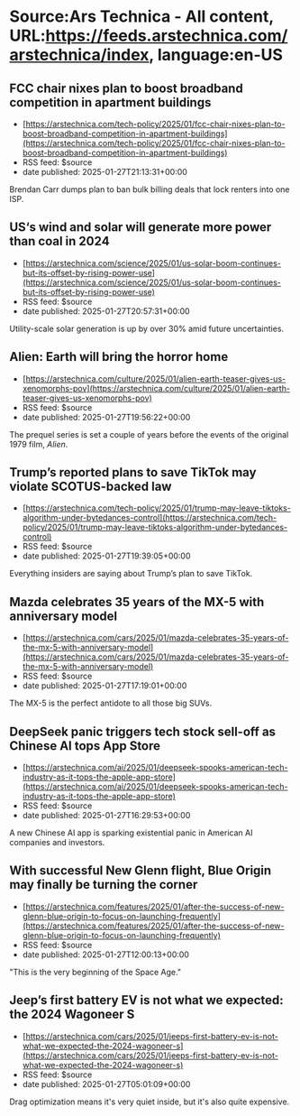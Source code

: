 # Source:Ars Technica - All content, URL:https://feeds.arstechnica.com/arstechnica/index, language:en-US

## FCC chair nixes plan to boost broadband competition in apartment buildings
 - [https://arstechnica.com/tech-policy/2025/01/fcc-chair-nixes-plan-to-boost-broadband-competition-in-apartment-buildings](https://arstechnica.com/tech-policy/2025/01/fcc-chair-nixes-plan-to-boost-broadband-competition-in-apartment-buildings)
 - RSS feed: $source
 - date published: 2025-01-27T21:13:31+00:00

Brendan Carr dumps plan to ban bulk billing deals that lock renters into one ISP.

## US‘s wind and solar will generate more power than coal in 2024
 - [https://arstechnica.com/science/2025/01/us-solar-boom-continues-but-its-offset-by-rising-power-use](https://arstechnica.com/science/2025/01/us-solar-boom-continues-but-its-offset-by-rising-power-use)
 - RSS feed: $source
 - date published: 2025-01-27T20:57:31+00:00

Utility-scale solar generation is up by over 30% amid future uncertainties.

## Alien: Earth will bring the horror home
 - [https://arstechnica.com/culture/2025/01/alien-earth-teaser-gives-us-xenomorphs-pov](https://arstechnica.com/culture/2025/01/alien-earth-teaser-gives-us-xenomorphs-pov)
 - RSS feed: $source
 - date published: 2025-01-27T19:56:22+00:00

The prequel series is set a couple of years before the events of the original 1979 film, <em>Alien</em>.

## Trump’s reported plans to save TikTok may violate SCOTUS-backed law
 - [https://arstechnica.com/tech-policy/2025/01/trump-may-leave-tiktoks-algorithm-under-bytedances-control](https://arstechnica.com/tech-policy/2025/01/trump-may-leave-tiktoks-algorithm-under-bytedances-control)
 - RSS feed: $source
 - date published: 2025-01-27T19:39:05+00:00

Everything insiders are saying about Trump’s plan to save TikTok.

## Mazda celebrates 35 years of the MX-5 with anniversary model
 - [https://arstechnica.com/cars/2025/01/mazda-celebrates-35-years-of-the-mx-5-with-anniversary-model](https://arstechnica.com/cars/2025/01/mazda-celebrates-35-years-of-the-mx-5-with-anniversary-model)
 - RSS feed: $source
 - date published: 2025-01-27T17:19:01+00:00

The MX-5 is the perfect antidote to all those big SUVs.

## DeepSeek panic triggers tech stock sell-off as Chinese AI tops App Store
 - [https://arstechnica.com/ai/2025/01/deepseek-spooks-american-tech-industry-as-it-tops-the-apple-app-store](https://arstechnica.com/ai/2025/01/deepseek-spooks-american-tech-industry-as-it-tops-the-apple-app-store)
 - RSS feed: $source
 - date published: 2025-01-27T16:29:53+00:00

A new Chinese AI app is sparking existential panic in American AI companies and investors.

## With successful New Glenn flight, Blue Origin may finally be turning the corner
 - [https://arstechnica.com/features/2025/01/after-the-success-of-new-glenn-blue-origin-to-focus-on-launching-frequently](https://arstechnica.com/features/2025/01/after-the-success-of-new-glenn-blue-origin-to-focus-on-launching-frequently)
 - RSS feed: $source
 - date published: 2025-01-27T12:00:13+00:00

"This is the very beginning of the Space Age."

## Jeep’s first battery EV is not what we expected: the 2024 Wagoneer S
 - [https://arstechnica.com/cars/2025/01/jeeps-first-battery-ev-is-not-what-we-expected-the-2024-wagoneer-s](https://arstechnica.com/cars/2025/01/jeeps-first-battery-ev-is-not-what-we-expected-the-2024-wagoneer-s)
 - RSS feed: $source
 - date published: 2025-01-27T05:01:09+00:00

Drag optimization means it's very quiet inside, but it's also quite expensive.

